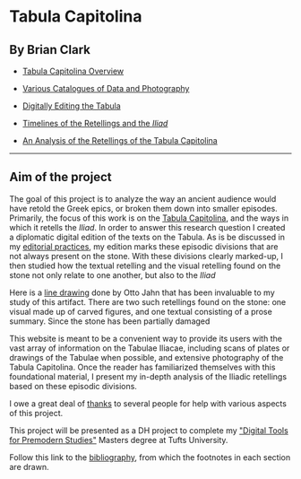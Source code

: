 # Tabula Capitolina

## By Brian Clark

- [Tabula Capitolina Overview](intro.md)

- [Various Catalogues of Data and Photography](catalogues.md)

- [Digitally Editing the Tabula](digitalEditing.md)

- [Timelines of the Retellings and the *Iliad*](timeLinePage.md)

- [An Analysis of the Retellings of the Tabula Capitolina](analysisPage.md)


---------

## Aim of the project

The goal of this project is to analyze the way an ancient audience would have retold the Greek epics, or broken them down into smaller episodes. Primarily, the focus of this work is on the [Tabula Capitolina](http://www.homermultitext.org/ict2/?urn=urn:cite:hmt:capimgs.2017a:Capitoline_15), and the ways in which it retells the *Iliad*. In order to answer this research question I created a diplomatic digital edition of the texts on the Tabula. As is be discussed in my [editorial practices](editPractices.md), my edition marks these episodic divisions that are not always present on the stone. With these divisions clearly marked-up, I then studied how the textual retelling and the visual retelling found on the stone not only relate to one another, but also to the *Iliad*

Here is a [line drawing](http://www.mediterranees.net/art_antique/oeuvres/iliaca/images/capitolina1.gif) done by Otto Jahn that has been invaluable to my study of this artifact. There are two such retellings found on the stone: one visual made up of carved figures, and one textual consisting of a prose summary. Since the stone has been partially damaged   

This website is meant to be a convenient way to provide its users with the vast array of information on the Tabulae Iliacae, including scans of plates or drawings of the Tabulae when possible, and extensive photography of the Tabula Capitolina. Once the reader has familiarized themselves with this foundational material, I present my in-depth analysis of the Iliadic retellings based on these episodic divisions. 

I owe a great deal of [thanks](thanks.md) to several people for help with various aspects of this project.

This project will be presented as a DH project to complete my ["Digital Tools for Premodern Studies"](http://ase.tufts.edu/classics/graduate/digitalTools.htm) Masters degree at Tufts University. 

Follow this link to the [bibliography](bibliography.md), from which the footnotes in each section are drawn.
